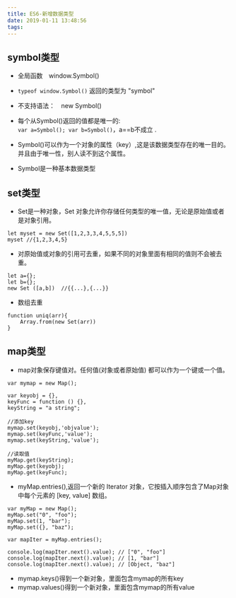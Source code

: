 ```yaml
---
title: ES6-新增数据类型
date: 2019-01-11 13:48:56
tags:
---
```

## symbol类型

- 全局函数　window.Symbol()
  
- `typeof window.Symbol()` 返回的类型为 "symbol"
  
- 不支持语法：　new Symbol()

- 每个从Symbol()返回的值都是唯一的:<br>
`var a=Symbol(); var b=Symbol()`，a==b不成立 .

- Symbol()可以作为一个对象的属性（key）,这是该数据类型存在的唯一目的。并且由于唯一性，别人读不到这个属性。

- Symbol是一种基本数据类型

## set类型

- Set是一种对象，Set 对象允许你存储任何类型的唯一值，无论是原始值或者是对象引用。
```
let myset = new Set([1,2,3,3,4,5,5,5])
myset //{1,2,3,4,5}
```
- 对原始值或对象的引用可去重，如果不同的对象里面有相同的值则不会被去重。

```
let a={};
let b={};
new Set ([a,b])  //{{...},{...}}
```
- 数组去重
  
```
function uniq(arr){
    Array.from(new Set(arr))
}
```

## map类型

- map对象保存键值对。任何值(对象或者原始值) 都可以作为一个键或一个值。

```
var mymap = new Map();

var keyobj = {}, 
keyFunc = function () {},
keyString = "a string";

//添加key
mymap.set(keyobj,'objvalue');
mymap.set(keyFunc,'value');
mymap.set(keyString,'value');

//读取值
myMap.get(keyString);    
myMap.get(keyobj);       
myMap.get(keyFunc);
```
- myMap.entries(),返回一个新的 Iterator 对象，它按插入顺序包含了Map对象中每个元素的 [key, value] 数组。

```
var myMap = new Map();
myMap.set("0", "foo");
myMap.set(1, "bar");
myMap.set({}, "baz");

var mapIter = myMap.entries();

console.log(mapIter.next().value); // ["0", "foo"]
console.log(mapIter.next().value); // [1, "bar"]
console.log(mapIter.next().value); // [Object, "baz"]
```
- mymap.keys()得到一个新对象，里面包含mymap的所有key
- mymap.values()得到一个新对象，里面包含mymap的所有value